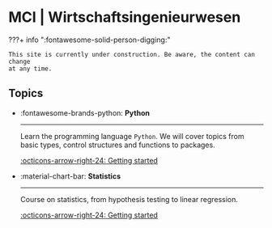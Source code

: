 # MCI | Wirtschaftsingenieurwesen


???+ info ":fontawesome-solid-person-digging:"
    
    This site is currently under construction. Be aware, the content can change
    at any time.


## Topics

<div class="grid cards" markdown>

- :fontawesome-brands-python: __Python__

    ---
    
    Learn the programming language `Python`. We will cover topics from basic 
    types, control structures and functions to packages.
    
    [:octicons-arrow-right-24: Getting started](python/index.md)

- :material-chart-bar: __Statistics__

    ---
    
    Course on statistics, from hypothesis testing to linear regression.
    
    [:octicons-arrow-right-24: Getting started](statistics/index.md)
</div>